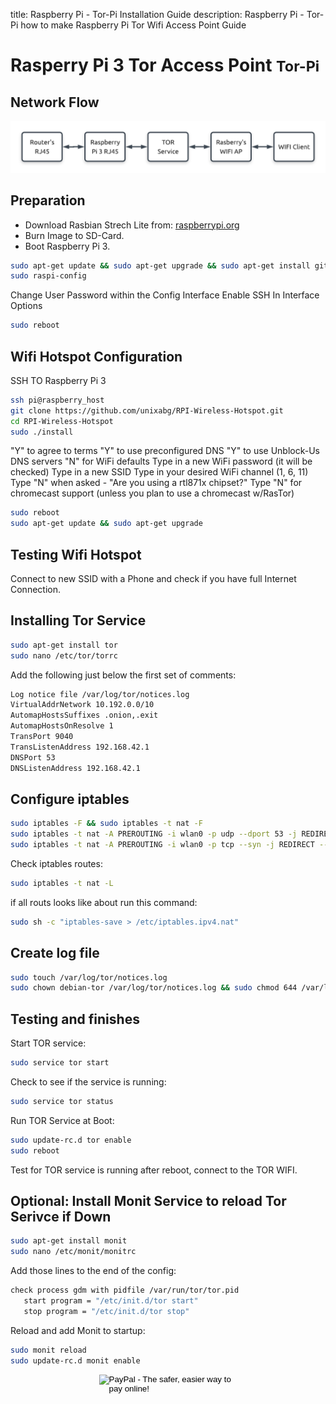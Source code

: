 title: Raspberry Pi - Tor-Pi Installation Guide
description: Raspberry Pi - Tor-Pi how to make Raspberry Pi Tor Wifi Access Point Guide

# Rasperry Pi 3 Tor Access Point <small>Tor-Pi</small>

## Network Flow

![Tor-Pi Network Flow](../assets/images/RasperryPi/RasperryPi3TorAccessPoint.png "Tor-Pi Network Flow")

## Preparation

- Download Rasbian Strech Lite from: [raspberrypi.org](https://www.raspberrypi.org/downloads/raspbian/)
- Burn Image to SD-Card.
- Boot Raspberry Pi 3.

```bash
sudo apt-get update && sudo apt-get upgrade && sudo apt-get install git
sudo raspi-config
```

Change User Password within the Config Interface
Enable SSH In Interface Options

```bash
sudo reboot
```

## Wifi Hotspot Configuration

SSH TO Raspberry Pi 3

```bash
ssh pi@raspberry_host
git clone https://github.com/unixabg/RPI-Wireless-Hotspot.git
cd RPI-Wireless-Hotspot
sudo ./install
```

"Y" to agree to terms
"Y" to use preconfigured DNS
"Y" to use Unblock-Us DNS servers
"N" for WiFi defaults
Type in a new WiFi password (it will be checked)
Type in a new SSID
Type in your desired WiFi channel (1, 6, 11)
Type "N" when asked - "Are you using a rtl871x chipset?"
Type "N" for chromecast support (unless you plan to use a chromecast w/RasTor)

```bash
sudo reboot
sudo apt-get update && sudo apt-get upgrade
```

## Testing Wifi Hotspot

Connect to new SSID with a Phone and check if you have full Internet Connection.

## Installing Tor Service

```bash
sudo apt-get install tor
sudo nano /etc/tor/torrc
```

Add the following just below the first set of comments:

```bash
Log notice file /var/log/tor/notices.log
VirtualAddrNetwork 10.192.0.0/10
AutomapHostsSuffixes .onion,.exit
AutomapHostsOnResolve 1
TransPort 9040
TransListenAddress 192.168.42.1
DNSPort 53
DNSListenAddress 192.168.42.1
```

## Configure iptables

```bash
sudo iptables -F && sudo iptables -t nat -F
sudo iptables -t nat -A PREROUTING -i wlan0 -p udp --dport 53 -j REDIRECT --to-ports 53
sudo iptables -t nat -A PREROUTING -i wlan0 -p tcp --syn -j REDIRECT --to-ports 9040
```

Check iptables routes:

```bash
sudo iptables -t nat -L
```

if all routs looks like about run this command:

```bash
sudo sh -c "iptables-save > /etc/iptables.ipv4.nat"
```

## Create log file

```bash
sudo touch /var/log/tor/notices.log
sudo chown debian-tor /var/log/tor/notices.log && sudo chmod 644 /var/log/tor/notices.log
```

## Testing and finishes

Start TOR service:

```bash
sudo service tor start
```

Check to see if the service is running:

```bash
sudo service tor status
```

Run TOR Service at Boot:

```bash
sudo update-rc.d tor enable
sudo reboot
```

Test for TOR service is running after reboot, connect to the TOR WIFI.

## Optional: Install Monit Service to reload Tor Serivce if Down

```bash
sudo apt-get install monit
sudo nano /etc/monit/monitrc
```

Add those lines to the end of the config:

```bash
check process gdm with pidfile /var/run/tor/tor.pid
   start program = "/etc/init.d/tor start"
   stop program = "/etc/init.d/tor stop"
```

Reload and add Monit to startup:

```bash
sudo monit reload
sudo update-rc.d monit enable
```

<!-- Donation Button -->
<form action="https://www.paypal.com/cgi-bin/webscr" method="post" target="_top" align="center"><input type="hidden" name="cmd" value="_s-xclick"><input type="hidden" name="hosted_button_id" value="Q94AU5RUD4X6A"><input type="image" src="https://raw.githubusercontent.com/fire1ce/3os.org/gh-pages/assets/images/beerDonation.png" width="220px" border="0" name="submit" alt="PayPal - The safer, easier way to pay online!"><img alt="" border="0" src="https://www.paypalobjects.com/en_US/i/scr/pixel.gif" width="1" height="1"></form>
<!-- Donation Button -->